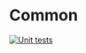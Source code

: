 # Common

[![Unit tests](https://github.com/sweetrpg/common/actions/workflows/python-tests.yml/badge.svg)](https://github.com/sweetrpg/common/actions/workflows/python-tests.yml)
